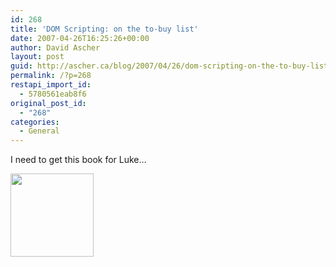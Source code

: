 ```yaml
---
id: 268
title: 'DOM Scripting: on the to-buy list'
date: 2007-04-26T16:25:26+00:00
author: David Ascher
layout: post
guid: http://ascher.ca/blog/2007/04/26/dom-scripting-on-the-to-buy-list/
permalink: /?p=268
restapi_import_id:
  - 5780561eab8f6
original_post_id:
  - "268"
categories:
  - General
---
```

I need to get this book for Luke&#8230;

[<img src="http://ec1.images-amazon.com/images/I/21JEQ8SJPQL.jpg" width="133" />](http://www.amazon.com/gp/redirect.html%3FASIN=1590595335%26tag=davidaschersb-20%26lcode=xm2%26cID=2025%26ccmID=165953%26location=/o/ASIN/1590595335%253FSubscriptionId=1N9AHEAQ2F6SVD97BE02 "Click and drag this image to the post editor")